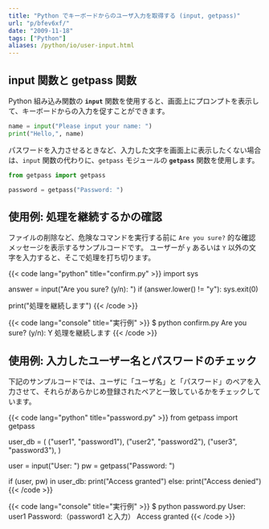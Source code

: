 ```yaml
---
title: "Python でキーボードからのユーザ入力を取得する (input, getpass)"
url: "p/bfev6xf/"
date: "2009-11-18"
tags: ["Python"]
aliases: /python/io/user-input.html
---
```


input 関数と getpass 関数
----

Python 組み込み関数の __`input`__ 関数を使用すると、画面上にプロンプトを表示して、キーボードからの入力を促すことができます。

```python
name = input("Please input your name: ")
print("Hello,", name)
```

パスワードを入力させるときなど、入力した文字を画面上に表示したくない場合は、`input` 関数の代わりに、`getpass` モジュールの __`getpass`__ 関数を使用します。

```python
from getpass import getpass

password = getpass("Password: ")
```


使用例: 処理を継続するかの確認
----

ファイルの削除など、危険なコマンドを実行する前に `Are you sure?` 的な確認メッセージを表示するサンプルコードです。
ユーザーが `y` あるいは `Y` 以外の文字を入力すると、そこで処理を打ち切ります。

{{< code lang="python" title="confirm.py" >}}
import sys

answer = input("Are you sure? (y/n): ")
if (answer.lower() != "y"):
    sys.exit(0)

print("処理を継続します")
{{< /code >}}

{{< code lang="console" title="実行例" >}}
$ python confirm.py
Are you sure? (y/n): Y
処理を継続します
{{< /code >}}


使用例: 入力したユーザー名とパスワードのチェック
----

下記のサンプルコードでは、ユーザに「ユーザ名」と「パスワード」のペアを入力させて、それらがあらかじめ登録されたペアと一致しているかをチェックしています。

{{< code lang="python" title="password.py" >}}
from getpass import getpass

user_db = (
    ("user1", "password1"),
    ("user2", "password2"),
    ("user3", "password3"),
)

user = input("User: ")
pw = getpass("Password: ")

if (user, pw) in user_db:
    print("Access granted")
else:
    print("Access denied")
{{< /code >}}

{{< code lang="console" title="実行例" >}}
$ python password.py
User: user1
Password:（password1 と入力）
Access granted
{{< /code >}}

